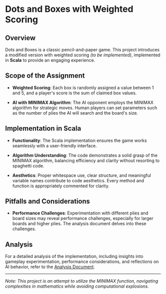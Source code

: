 # Dots and Boxes with Weighted Scoring

## Overview

Dots and Boxes is a classic pencil-and-paper game. This project introduces a modified version with weighted scoring _(to be implemented)_, implemented in **Scala** to provide an engaging experience.

## Scope of the Assignment

- **Weighted Scoring**: Each box is randomly assigned a value between 1 and 5, and a player's score is the sum of claimed box values.
  
- **AI with MINIMAX Algorithm**: The AI opponent employs the MINIMAX algorithm for strategic moves. Human players can set parameters such as the number of plies the AI will search and the board's size.

## Implementation in Scala

- **Functionality**: The Scala implementation ensures the game works seamlessly with a user-friendly interface.
  
- **Algorithm Understanding**: The code demonstrates a solid grasp of the MINIMAX algorithm, balancing efficiency and clarity without resorting to spaghetti code.

- **Aesthetics**: Proper whitespace use, clear structure, and meaningful variable names contribute to code aesthetics. Every method and function is appropriately commented for clarity.

## Pitfalls and Considerations

- **Performance Challenges**: Experimentation with different plies and board sizes may reveal performance challenges, especially for larger boards and higher plies. The analysis document delves into these challenges.

## Analysis

For a detailed analysis of the implementation, including insights into gameplay experimentation, performance considerations, and reflections on AI behavior, refer to the [Analysis Document](link-to-analysis-document).

---

*Note: This project is an attempt to utilize the MINIMAX function, navigating complexities in mathematics while avoiding computational explosions.*
